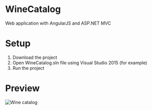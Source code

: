 # WineCatalog

Web application with AngularJS and ASP.NET MVC

# Setup

1. Download the project
2. Open WineCatalog.sln file using Visual Studio 2015 (for example)
3. Run the project

# Preview

![Wine catalog](http://ikvic.com/images/wine_catalog.jpg)
